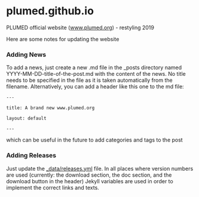 # plumed.github.io
PLUMED official website (www.plumed.org) - restyling 2019

Here are some notes for updating the website

### Adding News
To add a news, just create a new .md file in the _posts directory named YYYY-MM-DD-title-of-the-post.md
with the content of the news. No title needs to be specified in the file as it is taken automatically from
the filename. Alternatively, you can add a header like this one to the md file:

````
---

title: A brand new www.plumed.org

layout: default

---
````
which can be useful in the future to add categories and tags to the post

### Adding Releases
Just update the [_data/releases.yml](_data/releases.yml) file. In all places where version numbers are used (currently: the download section, the doc section, and the download button in the header) Jekyll variables are used in order to implement the correct links and texts.
